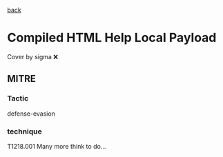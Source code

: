 [back](../index.md)
# Compiled HTML Help Local Payload
Cover by sigma :x: 
## MITRE
### Tactic
defense-evasion
### technique
T1218.001
Many more think to do...